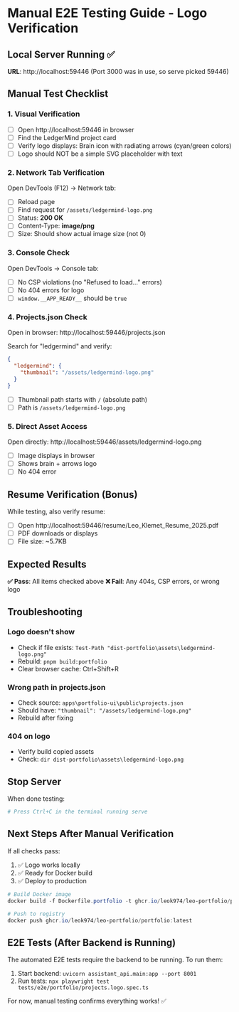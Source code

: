# Manual E2E Testing Guide - Logo Verification

## Local Server Running ✅

**URL**: http://localhost:59446
(Port 3000 was in use, so serve picked 59446)

## Manual Test Checklist

### 1. Visual Verification
- [ ] Open http://localhost:59446 in browser
- [ ] Find the LedgerMind project card
- [ ] Verify logo displays: Brain icon with radiating arrows (cyan/green colors)
- [ ] Logo should NOT be a simple SVG placeholder with text

### 2. Network Tab Verification
Open DevTools (F12) → Network tab:

- [ ] Reload page
- [ ] Find request for `/assets/ledgermind-logo.png`
- [ ] Status: **200 OK**
- [ ] Content-Type: **image/png**
- [ ] Size: Should show actual image size (not 0)

### 3. Console Check
Open DevTools → Console tab:

- [ ] No CSP violations (no "Refused to load..." errors)
- [ ] No 404 errors for logo
- [ ] `window.__APP_READY__` should be `true`

### 4. Projects.json Check
Open in browser: http://localhost:59446/projects.json

Search for "ledgermind" and verify:
```json
{
  "ledgermind": {
    "thumbnail": "/assets/ledgermind-logo.png"
  }
}
```

- [ ] Thumbnail path starts with `/` (absolute path)
- [ ] Path is `/assets/ledgermind-logo.png`

### 5. Direct Asset Access
Open directly: http://localhost:59446/assets/ledgermind-logo.png

- [ ] Image displays in browser
- [ ] Shows brain + arrows logo
- [ ] No 404 error

## Resume Verification (Bonus)

While testing, also verify resume:
- [ ] Open http://localhost:59446/resume/Leo_Klemet_Resume_2025.pdf
- [ ] PDF downloads or displays
- [ ] File size: ~5.7KB

## Expected Results

**✅ Pass**: All items checked above
**❌ Fail**: Any 404s, CSP errors, or wrong logo

## Troubleshooting

### Logo doesn't show
- Check if file exists: `Test-Path "dist-portfolio\assets\ledgermind-logo.png"`
- Rebuild: `pnpm build:portfolio`
- Clear browser cache: Ctrl+Shift+R

### Wrong path in projects.json
- Check source: `apps\portfolio-ui\public\projects.json`
- Should have: `"thumbnail": "/assets/ledgermind-logo.png"`
- Rebuild after fixing

### 404 on logo
- Verify build copied assets
- Check: `dir dist-portfolio\assets\ledgermind-logo.png`

## Stop Server

When done testing:
```powershell
# Press Ctrl+C in the terminal running serve
```

## Next Steps After Manual Verification

If all checks pass:
1. ✅ Logo works locally
2. ✅ Ready for Docker build
3. ✅ Deploy to production

```powershell
# Build Docker image
docker build -f Dockerfile.portfolio -t ghcr.io/leok974/leo-portfolio/portfolio:latest .

# Push to registry
docker push ghcr.io/leok974/leo-portfolio/portfolio:latest
```

## E2E Tests (After Backend is Running)

The automated E2E tests require the backend to be running. To run them:

1. Start backend: `uvicorn assistant_api.main:app --port 8001`
2. Run tests: `npx playwright test tests/e2e/portfolio/projects.logo.spec.ts`

For now, manual testing confirms everything works! ✅
